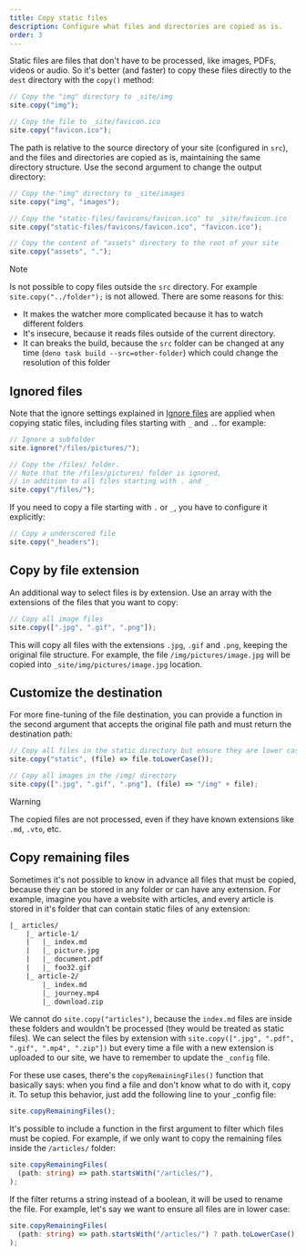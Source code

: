```yaml
---
title: Copy static files
description: Configure what files and directories are copied as is.
order: 3
---
```


Static files are files that don't have to be processed, like images, PDFs,
videos or audio. So it's better (and faster) to copy these files directly to the
`dest` directory with the `copy()` method:

```js
// Copy the "img" directory to _site/img
site.copy("img");

// Copy the file to _site/favicon.ico
site.copy("favicon.ico");
```

The path is relative to the source directory of your site (configured in `src`),
and the files and directories are copied as is, maintaining the same directory
structure. Use the second argument to change the output directory:

```js
// Copy the "img" directory to _site/images
site.copy("img", "images");

// Copy the "static-files/favicons/favicon.ico" to _site/favicon.ico
site.copy("static-files/favicons/favicon.ico", "favicon.ico");

// Copy the content of "assets" directory to the root of your site
site.copy("assets", ".");
```

> [!note]
>
> Is not possible to copy files outside the `src` directory. For example
> `site.copy("../folder");` is not allowed. There are some reasons for this:
> - It makes the watcher more complicated because it has to watch different folders
> - It's insecure, because it reads files outside of the current directory.
> - It can breaks the build, because the `src` folder can be changed at any time 
> (`deno task build --src=other-folder`) which could change the resolution of this folder

## Ignored files

Note that the ignore settings explained in [Ignore files](./ignore-files.md) are
applied when copying static files, including files starting with `_` and `.`.
for example:

```js
// Ignore a subfolder
site.ignore("/files/pictures/");

// Copy the /files/ folder.
// Note that the /files/pictures/ folder is ignored,
// in addition to all files starting with . and _
site.copy("/files/");
```

If you need to copy a file starting with `.` or `_`, you have to configure it
explicitly:

```js
// Copy a underscored file
site.copy("_headers");
```

## Copy by file extension

An additional way to select files is by extension. Use an array with the
extensions of the files that you want to copy:

```js
// Copy all image files
site.copy([".jpg", ".gif", ".png"]);
```

This will copy all files with the extensions `.jpg`, `.gif` and `.png`, keeping
the original file structure. For example, the file `/img/pictures/image.jpg`
will be copied into `_site/img/pictures/image.jpg` location.

## Customize the destination

For more fine-tuning of the file destination, you can provide a function in the
second argument that accepts the original file path and must return the
destination path:

```js
// Copy all files in the static directory but ensure they are lower case
site.copy("static", (file) => file.toLowerCase());

// Copy all images in the /img/ directory
site.copy([".jpg", ".gif", ".png"], (file) => "/img" + file);
```

> [!warning]
>
> The copied files are not processed, even if they have known extensions like
> `.md`, `.vto`, etc.

## Copy remaining files

Sometimes it's not possible to know in advance all files that must be copied,
because they can be stored in any folder or can have any extension. For example,
imagine you have a website with articles, and every article is stored in it's
folder that can contain static files of any extension:

```txt
|_ articles/
    |_ article-1/
    |   |_ index.md
    |   |_ picture.jpg
    |   |_ document.pdf
    |   |_ foo32.gif
    |_ article-2/
        |_ index.md
        |_ journey.mp4
        |_ download.zip
```

We cannot do `site.copy("articles")`, because the `index.md` files are inside
these folders and wouldn't be processed (they would be treated as static files).
We can select the files by extension with
`site.copy([".jpg", ".pdf", ".gif", ".mp4", ".zip"])` but every time a file with
a new extension is uploaded to our site, we have to remember to update the
`_config` file.

For these use cases, there's the `copyRemainingFiles()` function that basically
says: when you find a file and don't know what to do with it, copy it. To setup
this behavior, just add the following line to your _config file:

```ts
site.copyRemainingFiles();
```

It's possible to include a function in the first argument to filter which files
must be copied. For example, if we only want to copy the remaining files inside
the `/articles/` folder:

```ts
site.copyRemainingFiles(
  (path: string) => path.startsWith("/articles/"),
);
```

If the filter returns a string instead of a boolean, it will be used to rename
the file. For example, let's say we want to ensure all files are in lower case:

```ts
site.copyRemainingFiles(
  (path: string) => path.startsWith("/articles/") ? path.toLowerCase() : false,
);
```
